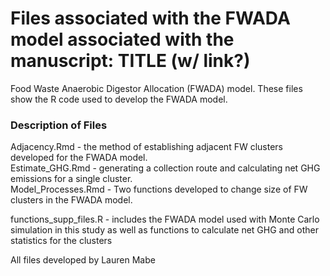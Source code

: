 # Files associated with the FWADA model associated with the manuscript: TITLE (w/ link?)

Food Waste Anaerobic Digestor Allocation (FWADA) model. These files show the R code used to develop the FWADA model.

### Description of Files

Adjacency.Rmd - the method of establishing adjacent FW clusters developed for the FWADA model.  
Estimate_GHG.Rmd - generating a collection route and calculating net GHG emissions for a single cluster.  
Model_Processes.Rmd - Two functions developed to change size of FW clusters in the FWADA model.

functions_supp_files.R - includes the FWADA model used with Monte Carlo simulation in this study as well as functions to calculate net GHG and other statistics for the clusters

All files developed by Lauren Mabe
